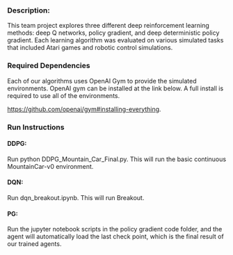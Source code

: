 ### Description:
This team project explores three different deep reinforcement learning methods: deep Q networks, policy gradient, and deep deterministic policy gradient.  Each learning algorithm was evaluated on various simulated tasks that included Atari games and robotic control simulations.

### Required Dependencies
Each of our algorithms uses OpenAI Gym to provide the simulated environments.  OpenAI gym can be installed at the link below.  A full install is required to use all of the environments.


https://github.com/openai/gym#installing-everything.  

### Run Instructions

#### DDPG:
Run python DDPG_Mountain_Car_Final.py.  This will run the basic continuous MountainCar-v0 environment.

#### DQN: 
Run dqn_breakout.ipynb. This will run Breakout. 

#### PG:
Run the jupyter notebook scripts in the policy gradient code folder, and the agent will automatically load the last check point, which is the final result of our trained agents.
